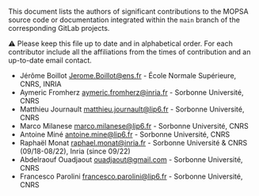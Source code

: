 This document lists the authors of significant contributions to the MOPSA source code or documentation integrated within the `main` branch of the corresponding GitLab projects.

:warning: Please keep this file up to date and in alphabetical order.
 For each contributor include all the affiliations from the times of contribution and an up-to-date email contact.

- Jérôme Boillot <Jerome.Boillot@ens.fr> - École Normale Supérieure, CNRS, INRIA
- Aymeric Fromherz <aymeric.fromherz@inria.fr> - Sorbonne Université, CNRS
- Matthieu Journault <matthieu.journault@lip6.fr> - Sorbonne Université, CNRS
- Marco Milanese <marco.milanese@lip6.fr> - Sorbonne Université, CNRS
- Antoine Miné <antoine.mine@lip6.fr> - Sorbonne Université, CNRS
- Raphaël Monat <raphael.monat@inria.fr> - Sorbonne Université & CNRS (09/18-08/22), Inria (since 09/22)
- Abdelraouf Ouadjaout <ouadjaout@gmail.com> - Sorbonne Université, CNRS
- Francesco Parolini <francesco.parolini@lip6.fr> - Sorbonne Université, CNRS
